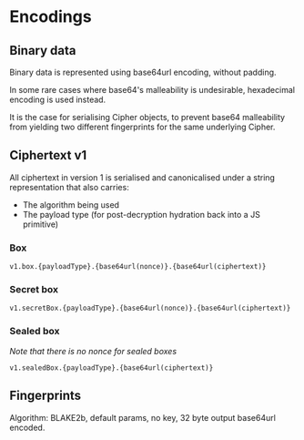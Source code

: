 # Encodings

## Binary data

Binary data is represented using base64url encoding, without padding.

In some rare cases where base64's malleability is undesirable, hexadecimal
encoding is used instead.

It is the case for serialising Cipher objects, to prevent base64 malleability
from yielding two different fingerprints for the same underlying Cipher.

## Ciphertext v1

All ciphertext in version 1 is serialised and canonicalised under a
string representation that also carries:

- The algorithm being used
- The payload type (for post-decryption hydration back into a JS primitive)

### Box

```
v1.box.{payloadType}.{base64url(nonce)}.{base64url(ciphertext)}
```

### Secret box

```
v1.secretBox.{payloadType}.{base64url(nonce)}.{base64url(ciphertext)}
```

### Sealed box

_Note that there is no nonce for sealed boxes_

```
v1.sealedBox.{payloadType}.{base64url(ciphertext)}
```

## Fingerprints

Algorithm: BLAKE2b, default params, no key, 32 byte output base64url encoded.
